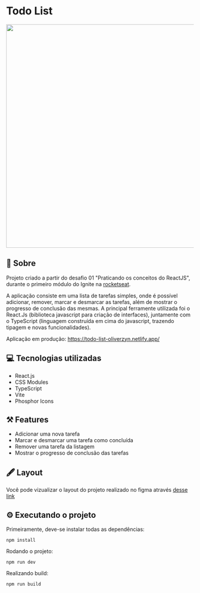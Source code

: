 # Todo List

<img src="https://user-images.githubusercontent.com/89222905/174495123-bfcc3601-8c88-4995-b5b0-caa17c7f3e8d.png" width="600" />

## 📖 Sobre

Projeto criado a partir do desafio 01 "Praticando os conceitos do ReactJS", durante o primeiro módulo do Ignite na <a href="https://www.rocketseat.com.br">rocketseat</a>.

A aplicação consiste em uma lista de tarefas simples, onde é possível adicionar, remover, marcar e desmarcar as tarefas, além de mostrar o progresso de conclusão das mesmas. A principal ferramente utilizada foi o React.Js (biblioteca javascript para criação de interfaces), juntamente com o TypeScript (linguagem construída em cima do javascript, trazendo tipagem e novas funcionalidades).

Aplicação em produção: https://todo-list-oliverzyn.netlify.app/

## 💻 Tecnologias utilizadas

- React.js
- CSS Modules
- TypeScript
- Vite
- Phosphor Icons

## ⚒️ Features

- Adicionar uma nova tarefa
- Marcar e desmarcar uma tarefa como concluída
- Remover uma tarefa da listagem
- Mostrar o progresso de conclusão das tarefas

## 🖋️ Layout

Você pode vizualizar o layout do projeto realizado no figma através <a href="https://www.figma.com/file/0n0zDN7zbzhRbaEO74Xesx/ToDo-List">desse link</a>

## ⚙️ Executando o projeto

Primeiramente, deve-se instalar todas as dependências:
```
npm install
```

Rodando o projeto:
```
npm run dev
```
Realizando build:
```
npm run build
```
